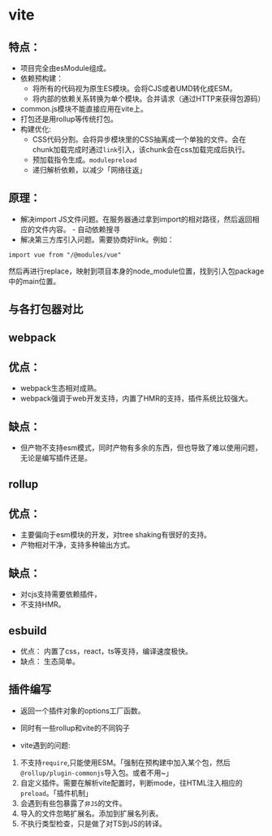 # vite

## 特点：
- 项目完全由esModule组成。
- 依赖预构建：
  - 将所有的代码视为原生ES模块。会将CJS或者UMD转化成ESM。
  - 将内部的依赖关系转换为单个模块。合并请求（通过HTTP来获得包源码）
- common.js模块不能直接应用在vite上。
- 打包还是用rollup等传统打包。
- 构建优化:
  - CSS代码分割。会将异步模块里的CSS抽离成一个单独的文件。会在chunk加载完成时通过`link`引入，该chunk会在css加载完成后执行。
  - 预加载指令生成。`modulepreload`
  - 递归解析依赖，以减少「网络往返」

## 原理：
- 解决import JS文件问题。在服务器通过拿到import的相对路径，然后返回相应的文件内容。 - 自动依赖搜寻
- 解决第三方库引入问题。需要协商好link。例如：
```JS
import vue from "/@modules/vue"
```
然后再进行replace，映射到项目本身的node_module位置，找到引入包package中的main位置。

## 与各打包器对比

## webpack
## 优点：
  - webpack生态相对成熟。
  - webpack强调于web开发支持，内置了HMR的支持，插件系统比较强大。
## 缺点：
  - 但产物不支持esm模式，同时产物有多余的东西，但也导致了难以使用问题，无论是编写插件还是。

## rollup
## 优点：
  - 主要偏向于esm模块的开发，对tree shaking有很好的支持。
  - 产物相对干净，支持多种输出方式。
## 缺点：
  - 对cjs支持需要依赖插件，
  - 不支持HMR。

## esbuild
- 优点： 内置了css，react，ts等支持，编译速度极快。
- 缺点： 生态简单。

## 插件编写
- 返回一个插件对象的options工厂函数。
- 同时有一些rollup和vite的不同钩子

- vite遇到的问题:
1. 不支持`require`,只能使用ESM。「强制在预构建中加入某个包，然后`@rollup/plugin-commonjs`导入包。或者不用~」
2. 自定义插件。需要在解析vite配置时，判断mode，往HTML注入相应的`preload`。「插件机制」
3. 会遇到有些包暴露了`非JS`的文件。
4. 导入的文件忽略扩展名。添加到扩展名列表。
5. 不执行类型检查，只是做了对TS到JS的转译。